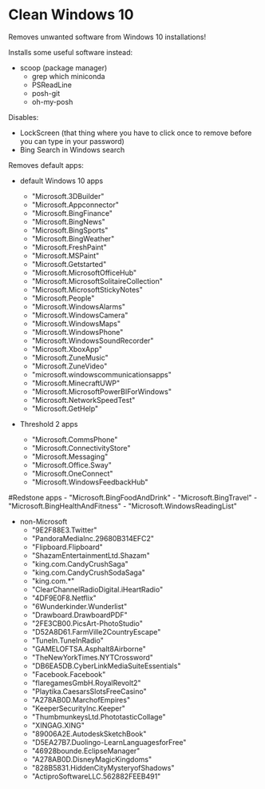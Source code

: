 # Clean Windows 10

Removes unwanted software from Windows 10 installations!

Installs some useful software instead:

- scoop (package manager)
    - grep which miniconda
    - PSReadLine
    - posh-git
    - oh-my-posh

Disables:

- LockScreen (that thing where you have to click once to remove before you can type in your password)
- Bing Search in Windows search


Removes default apps:

- default Windows 10 apps
    - "Microsoft.3DBuilder"
    - "Microsoft.Appconnector"
    - "Microsoft.BingFinance"
    - "Microsoft.BingNews"
    - "Microsoft.BingSports"
    - "Microsoft.BingWeather"
    - "Microsoft.FreshPaint"
    - "Microsoft.MSPaint"
    - "Microsoft.Getstarted"
    - "Microsoft.MicrosoftOfficeHub"
    - "Microsoft.MicrosoftSolitaireCollection"
    - "Microsoft.MicrosoftStickyNotes"
    - "Microsoft.People"
    - "Microsoft.WindowsAlarms"
    - "Microsoft.WindowsCamera"
    - "Microsoft.WindowsMaps"
    - "Microsoft.WindowsPhone"
    - "Microsoft.WindowsSoundRecorder"
    - "Microsoft.XboxApp"
    - "Microsoft.ZuneMusic"
    - "Microsoft.ZuneVideo"
    - "microsoft.windowscommunicationsapps"
    - "Microsoft.MinecraftUWP"
    - "Microsoft.MicrosoftPowerBIForWindows"
    - "Microsoft.NetworkSpeedTest"
    - "Microsoft.GetHelp"

- Threshold 2 apps
    - "Microsoft.CommsPhone"
    - "Microsoft.ConnectivityStore"
    - "Microsoft.Messaging"
    - "Microsoft.Office.Sway"
    - "Microsoft.OneConnect"
    - "Microsoft.WindowsFeedbackHub"

#Redstone apps
    - "Microsoft.BingFoodAndDrink"
    - "Microsoft.BingTravel"
    - "Microsoft.BingHealthAndFitness"
    - "Microsoft.WindowsReadingList"

- non-Microsoft
    - "9E2F88E3.Twitter"
    - "PandoraMediaInc.29680B314EFC2"
    - "Flipboard.Flipboard"
    - "ShazamEntertainmentLtd.Shazam"
    - "king.com.CandyCrushSaga"
    - "king.com.CandyCrushSodaSaga"
    - "king.com.*"
    - "ClearChannelRadioDigital.iHeartRadio"
    - "4DF9E0F8.Netflix"
    - "6Wunderkinder.Wunderlist"
    - "Drawboard.DrawboardPDF"
    - "2FE3CB00.PicsArt-PhotoStudio"
    - "D52A8D61.FarmVille2CountryEscape"
    - "TuneIn.TuneInRadio"
    - "GAMELOFTSA.Asphalt8Airborne"
    - "TheNewYorkTimes.NYTCrossword"
    - "DB6EA5DB.CyberLinkMediaSuiteEssentials"
    - "Facebook.Facebook"
    - "flaregamesGmbH.RoyalRevolt2"
    - "Playtika.CaesarsSlotsFreeCasino"
    - "A278AB0D.MarchofEmpires"
    - "KeeperSecurityInc.Keeper"
    - "ThumbmunkeysLtd.PhototasticCollage"
    - "XINGAG.XING"
    - "89006A2E.AutodeskSketchBook"
    - "D5EA27B7.Duolingo-LearnLanguagesforFree"
    - "46928bounde.EclipseManager"
    - "A278AB0D.DisneyMagicKingdoms"
    - "828B5831.HiddenCityMysteryofShadows"
    - "ActiproSoftwareLLC.562882FEEB491"
